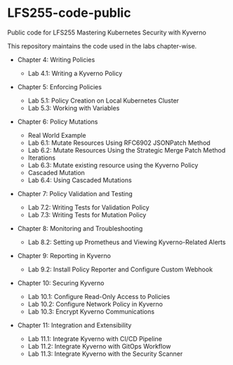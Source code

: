 # LFS255-code-public
Public code for LFS255 Mastering Kubernetes Security with Kyverno

This repository maintains the code used in the labs chapter-wise.

* Chapter 4: Writing Policies
    * Lab 4.1: Writing a Kyverno Policy

* Chapter 5: Enforcing Policies
    * Lab 5.1: Policy Creation on Local Kubernetes Cluster
    * Lab 5.3: Working with Variables

* Chapter 6: Policy Mutations
    * Real World Example
    * Lab 6.1: Mutate Resources Using RFC6902 JSONPatch Method
    * Lab 6.2: Mutate Resources Using the Strategic Merge Patch Method
    * Iterations
    * Lab 6.3: Mutate existing resource using the Kyverno Policy
    * Cascaded Mutation
    * Lab 6.4: Using Cascaded Mutations

* Chapter 7: Policy Validation and Testing
    * Lab 7.2: Writing Tests for Validation Policy
    * Lab 7.3: Writing Tests for Mutation Policy

* Chapter 8: Monitoring and Troubleshooting
    * Lab 8.2: Setting up Prometheus and Viewing Kyverno-Related Alerts

* Chapter 9: Reporting in Kyverno
    * Lab 9.2: Install Policy Reporter and Configure Custom Webhook

* Chapter 10: Securing Kyverno
    * Lab 10.1: Configure Read-Only Access to Policies
    * Lab 10.2: Configure Network Policy in Kyverno
    * Lab 10.3: Encrypt Kyverno Communications

* Chapter 11: Integration and Extensibility
    * Lab 11.1: Integrate Kyverno with CI/CD Pipeline
    * Lab 11.2: Integrate Kyverno with GitOps Workflow
    * Lab 11.3: Integrate Kyverno with the Security Scanner
